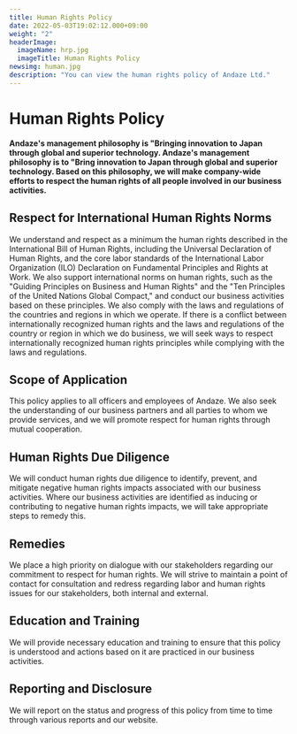 ```yaml
---
title: Human Rights Policy
date: 2022-05-03T19:02:12.000+09:00
weight: "2"
headerImage:
  imageName: hrp.jpg
  imageTitle: Human Rights Policy
newsimg: human.jpg
description: "You can view the human rights policy of Andaze Ltd."
---
```

# Human Rights Policy



**Andaze's management philosophy is "Bringing innovation to Japan through global and superior technology. Andaze's management philosophy is to "Bring innovation to Japan through global and superior technology. Based on this philosophy, we will make company-wide efforts to respect the human rights of all people involved in our business activities.**



## Respect for International Human Rights Norms

We understand and respect as a minimum the human rights described in the International Bill of Human Rights, including the Universal Declaration of Human Rights, and the core labor standards of the International Labor Organization (ILO) Declaration on Fundamental Principles and Rights at Work. We also support international norms on human rights, such as the "Guiding Principles on Business and Human Rights" and the "Ten Principles of the United Nations Global Compact," and conduct our business activities based on these principles. We also comply with the laws and regulations of the countries and regions in which we operate. If there is a conflict between internationally recognized human rights and the laws and regulations of the country or region in which we do business, we will seek ways to respect internationally recognized human rights principles while complying with the laws and regulations.



## Scope of Application

This policy applies to all officers and employees of Andaze. We also seek the understanding of our business partners and all parties to whom we provide services, and we will promote respect for human rights through mutual cooperation.



## Human Rights Due Diligence

We will conduct human rights due diligence to identify, prevent, and mitigate negative human rights impacts associated with our business activities. Where our business activities are identified as inducing or contributing to negative human rights impacts, we will take appropriate steps to remedy this.



## Remedies

We place a high priority on dialogue with our stakeholders regarding our commitment to respect for human rights. We will strive to maintain a point of contact for consultation and redress regarding labor and human rights issues for our stakeholders, both internal and external.



## Education and Training

We will provide necessary education and training to ensure that this policy is understood and actions based on it are practiced in our business activities.



## Reporting and Disclosure

We will report on the status and progress of this policy from time to time through various reports and our website.
